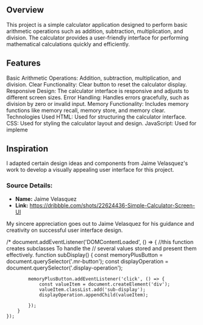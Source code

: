 ## Overview
This project is a simple calculator application designed to perform basic arithmetic operations such as addition, subtraction, multiplication, and division. The calculator provides a user-friendly interface for performing mathematical calculations quickly and efficiently.

## Features
Basic Arithmetic Operations: Addition, subtraction, multiplication, and division.
Clear Functionality: Clear button to reset the calculator display.
Responsive Design: The calculator interface is responsive and adjusts to different screen sizes.
Error Handling: Handles errors gracefully, such as division by zero or invalid input.
Memory Functionality: Includes memory functions like memory recall, memory store, and memory clear.
Technologies Used
HTML: Used for structuring the calculator interface.
CSS: Used for styling the calculator layout and design.
JavaScript: Used for impleme


## Inspiration

I adapted certain design ideas and components from Jaime Velasquez's work to develop a visually appealing user interface for this project.



### Source Details:
- **Name:** Jaime Velasquez
- **Link:** https://dribbble.com/shots/22624436-Simple-Calculator-Screen-UI


My sincere appreciation goes out to Jaime Velasquez for his guidance and creativity on successful user interface design.



/*
    document.addEventListener('DOMContentLoaded', () => {
        //this function creates subclasses To handle the
        // several values stored and present them effectively.
        function subDisplay() { 
            const memoryPlusButton = document.querySelector('.mr-button');
            const displayOperation = document.querySelector('.display-operation');
        
            memoryPlusButton.addEventListener('click', () => {
                const valueItem = document.createElement('div');
                valueItem.classList.add('sub-display');
                displayOperation.appendChild(valueItem);
                
            });
        }
    });
    
